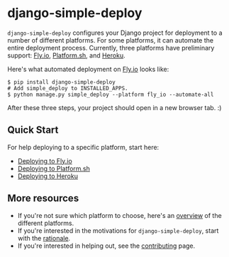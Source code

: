# django-simple-deploy

`django-simple-deploy` configures your Django project for deployment to a number of different platforms. For some platforms, it can automate the entire deployment process. Currently, three platforms have preliminary support: [Fly.io](https://fly.io), [Platform.sh](https://platform.sh), and [Heroku](https://heroku.com).

Here's what automated deployment on [Fly.io](https://fly.io) looks like:

```
$ pip install django-simple-deploy
# Add simple_deploy to INSTALLED_APPS.
$ python manage.py simple_deploy --platform fly_io --automate-all
```

After these three steps, your project should open in a new browser tab. :)

Quick Start
---

For help deploying to a specific platform, start here:

- [Deploying to Fly.io]()
- [Deploying to Platform.sh]()
- [Deploying to Heroku]()

More resources
---

- If you're not sure which platform to choose, here's an [overview](choosing_platform.md) of the different platforms.
- If you're interested in the motivations for `django-simple-deploy`, start with the [rationale](rationale.md).
- If you're interested in helping out, see the [contributing](contributing.md) page.
